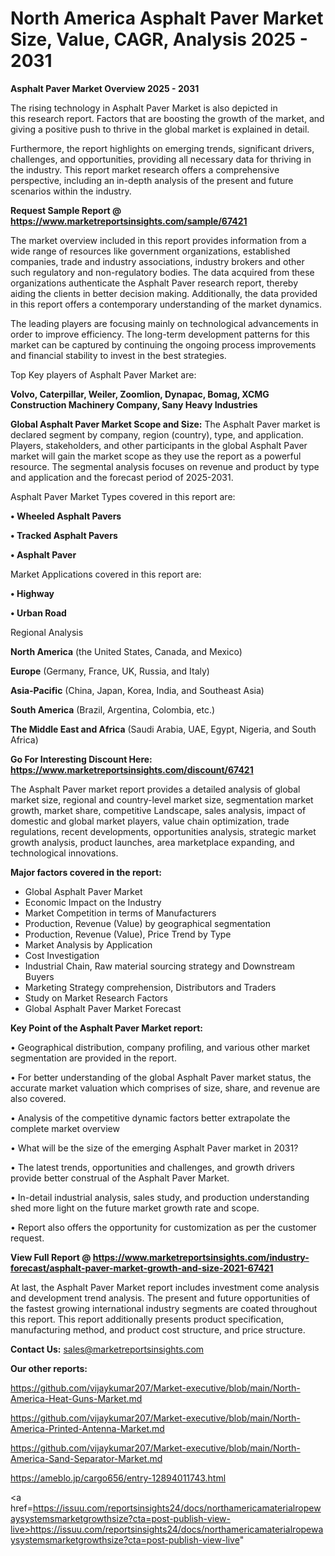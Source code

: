 # North America Asphalt Paver Market Size, Value, CAGR, Analysis 2025 - 2031

<Strong> Asphalt Paver Market Overview 2025 - 2031</strong>

The rising technology in Asphalt Paver Market is also depicted in this research report. Factors that are boosting the growth of the market, and giving a positive push to thrive in the global market is explained in detail.

Furthermore, the report highlights on emerging trends, significant drivers, challenges, and opportunities, providing all necessary data for thriving in the industry. This report market research offers a comprehensive perspective, including an in-depth analysis of the present and future scenarios within the industry.

<strong>Request Sample Report @ <a href=https://www.marketreportsinsights.com/sample/67421>https://www.marketreportsinsights.com/sample/67421</a></strong>

The market overview included in this report provides information from a wide range of resources like government organizations, established companies, trade and industry associations, industry brokers and other such regulatory and non-regulatory bodies. The data acquired from these organizations authenticate the Asphalt Paver research report, thereby aiding the clients in better decision making. Additionally, the data provided in this report offers a contemporary understanding of the market dynamics.

The leading players are focusing mainly on technological advancements in order to improve efficiency. The long-term development patterns for this market can be captured by continuing the ongoing process improvements and financial stability to invest in the best strategies.

Top Key players of Asphalt Paver Market are:

<strong>Volvo, Caterpillar, Weiler, Zoomlion, Dynapac, Bomag, XCMG Construction Machinery Company, Sany Heavy Industries</strong>

<strong><b>Global Asphalt Paver Market Scope and Size:</b></strong>
The Asphalt Paver market is declared segment by company, region (country), type, and application. Players, stakeholders, and other participants in the global Asphalt Paver market will gain the market scope as they use the report as a powerful resource. The segmental analysis focuses on revenue and product by type and application and the forecast period of 2025-2031.

Asphalt Paver Market Types covered in this report are:

<strong>• Wheeled Asphalt Pavers

• Tracked Asphalt Pavers

• Asphalt Paver</strong>

Market Applications covered in this report are:

<strong>• Highway

• Urban Road</strong> 

Regional Analysis

<strong>North America</strong> (the United States, Canada, and Mexico)

<strong>Europe</strong> (Germany, France, UK, Russia, and Italy)

<strong>Asia-Pacific</strong> (China, Japan, Korea, India, and Southeast Asia)

<strong>South America</strong> (Brazil, Argentina, Colombia, etc.)

<strong>The Middle East and Africa</strong> (Saudi Arabia, UAE, Egypt, Nigeria, and South Africa)

<strong>Go For Interesting Discount Here: <a href=https://www.marketreportsinsights.com/discount/67421>https://www.marketreportsinsights.com/discount/67421</a></strong>

The Asphalt Paver market report provides a detailed analysis of global market size, regional and country-level market size, segmentation market growth, market share, competitive Landscape, sales analysis, impact of domestic and global market players, value chain optimization, trade regulations, recent developments, opportunities analysis, strategic market growth analysis, product launches, area marketplace expanding, and technological innovations.

<strong><b>Major factors covered in the report:</b></strong>
<ul>
  <li>Global Asphalt Paver Market </li>
  <li>Economic Impact on the Industry</li>
  <li>Market Competition in terms of Manufacturers</li>
  <li>Production, Revenue (Value) by geographical segmentation</li>
  <li>Production, Revenue (Value), Price Trend by Type</li>
  <li>Market Analysis by Application</li>
  <li>Cost Investigation</li>
  <li>Industrial Chain, Raw material sourcing strategy and Downstream Buyers</li>
  <li>Marketing Strategy comprehension, Distributors and Traders</li>
  <li>Study on Market Research Factors</li>
  <li>Global Asphalt Paver Market Forecast</li>
</ul>

<strong><b>Key Point of the Asphalt Paver Market report:</b></strong>

• Geographical distribution, company profiling, and various other market segmentation are provided in the report.

• For better understanding of the global Asphalt Paver market status, the accurate market valuation which comprises of size, share, and revenue are also covered.

• Analysis of the competitive dynamic factors better extrapolate the complete market overview

• What will be the size of the emerging Asphalt Paver market in 2031?

• The latest trends, opportunities and challenges, and growth drivers provide better construal of the Asphalt Paver Market.

• In-detail industrial analysis, sales study, and production understanding shed more light on the future market growth rate and scope.

• Report also offers the opportunity for customization as per the customer request.

<strong><b>View Full Report @ <a href=https://www.marketreportsinsights.com/industry-forecast/asphalt-paver-market-growth-and-size-2021-67421>https://www.marketreportsinsights.com/industry-forecast/asphalt-paver-market-growth-and-size-2021-67421</a></b></strong>


At last, the Asphalt Paver Market report includes investment come analysis and development trend analysis. The present and future opportunities of the fastest growing international industry segments are coated throughout this report. This report additionally presents product specification, manufacturing method, and product cost structure, and price structure.

<strong>Contact Us:</strong>
sales@marketreportsinsights.com

<strong>Our other reports:</strong>

<a href=https://github.com/vijaykumar207/Market-executive/blob/main/North-America-Heat-Guns-Market.md>https://github.com/vijaykumar207/Market-executive/blob/main/North-America-Heat-Guns-Market.md</a>

<a href=https://github.com/vijaykumar207/Market-executive/blob/main/North-America-Printed-Antenna-Market.md>https://github.com/vijaykumar207/Market-executive/blob/main/North-America-Printed-Antenna-Market.md</a>

<a href=https://github.com/vijaykumar207/Market-executive/blob/main/North-America-Sand-Separator-Market.md>https://github.com/vijaykumar207/Market-executive/blob/main/North-America-Sand-Separator-Market.md</a>

<a href=https://ameblo.jp/cargo656/entry-12894011743.html>https://ameblo.jp/cargo656/entry-12894011743.html</a>

<a href=https://issuu.com/reportsinsights24/docs/northamericamaterialropewaysystemsmarketgrowthsize?cta=post-publish-view-live>https://issuu.com/reportsinsights24/docs/northamericamaterialropewaysystemsmarketgrowthsize?cta=post-publish-view-live</a>"
